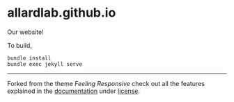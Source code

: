 # allardlab.github.io
Our website!

To build,

```
bundle install
bundle exec jekyll serve
```

---

Forked from the theme *Feeling Responsive* check out all the features explained in the [documentation][1] under [license][2].


 [1]: http://phlow.github.io/feeling-responsive/documentation/
 [2]: https://github.com/Phlow/feeling-responsive/blob/gh-pages/LICENSE